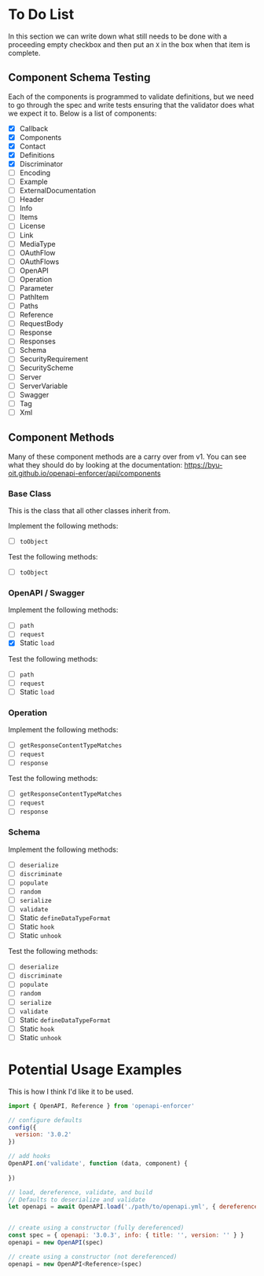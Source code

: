 
# To Do List

In this section we can write down what still needs to be done with a proceeding empty checkbox and then put
an `X` in the box when that item is complete.

## Component Schema Testing

Each of the components is programmed to validate definitions, but we need to go through the spec
and write tests ensuring that the validator does what we expect it to. Below is a list of components:

- [X] Callback
- [X] Components
- [X] Contact
- [X] Definitions
- [X] Discriminator
- [ ] Encoding
- [ ] Example
- [ ] ExternalDocumentation
- [ ] Header
- [ ] Info
- [ ] Items
- [ ] License
- [ ] Link
- [ ] MediaType
- [ ] OAuthFlow
- [ ] OAuthFlows
- [ ] OpenAPI
- [ ] Operation
- [ ] Parameter
- [ ] PathItem
- [ ] Paths
- [ ] Reference
- [ ] RequestBody
- [ ] Response
- [ ] Responses
- [ ] Schema
- [ ] SecurityRequirement
- [ ] SecurityScheme
- [ ] Server
- [ ] ServerVariable
- [ ] Swagger
- [ ] Tag
- [ ] Xml

## Component Methods

Many of these component methods are a carry over from v1. You can see what they
should do by looking at the documentation: https://byu-oit.github.io/openapi-enforcer/api/components

### Base Class

This is the class that all other classes inherit from.

Implement the following methods:

- [ ] `toObject`

Test the following methods:

- [ ] `toObject`

### OpenAPI / Swagger

Implement the following methods:

- [ ] `path`
- [ ] `request`
- [X] Static `load`

Test the following methods:

- [ ] `path`
- [ ] `request`
- [ ] Static `load`

### Operation

Implement the following methods:

- [ ] `getResponseContentTypeMatches`
- [ ] `request`
- [ ] `response`

Test the following methods:

- [ ] `getResponseContentTypeMatches`
- [ ] `request`
- [ ] `response`

### Schema

Implement the following methods:

- [ ] `deserialize`
- [ ] `discriminate`
- [ ] `populate`
- [ ] `random`
- [ ] `serialize`
- [ ] `validate`
- [ ] Static `defineDataTypeFormat`
- [ ] Static `hook`
- [ ] Static `unhook`

Test the following methods:

- [ ] `deserialize`
- [ ] `discriminate`
- [ ] `populate`
- [ ] `random`
- [ ] `serialize`
- [ ] `validate`
- [ ] Static `defineDataTypeFormat`
- [ ] Static `hook`
- [ ] Static `unhook`

# Potential Usage Examples

This is how I think I'd like it to be used.

```js
import { OpenAPI, Reference } from 'openapi-enforcer'

// configure defaults
config({
  version: '3.0.2'
})

// add hooks
OpenAPI.on('validate', function (data, component) {
  
})

// load, dereference, validate, and build
// Defaults to deserialize and validate
let openapi = await OpenAPI.load('./path/to/openapi.yml', { dereference: true, validate: true })


// create using a constructor (fully dereferenced)
const spec = { openapi: '3.0.3', info: { title: '', version: '' } }
openapi = new OpenAPI(spec)

// create using a constructor (not dereferenced)
openapi = new OpenAPI<Reference>(spec)
```